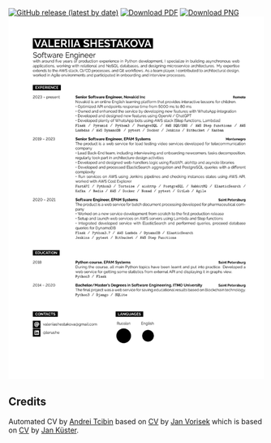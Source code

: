 [![GitHub release (latest by date)](https://img.shields.io/github/v/release/lerushe/CV?style=for-the-badge)](https://github.com/lerushe/CV/releases) 
[![Download PDF](https://img.shields.io/badge/download-PDF-green.svg?style=for-the-badge)](https://github.com/lerushe/CV/raw/gh-pages/cv.pdf)
[![Download PNG](https://img.shields.io/badge/download-PNG-green.svg?style=for-the-badge)](https://github.com/lerushe/CV/raw/gh-pages/cv.png)
![CV preview](https://github.com/lerushe/CV/raw/gh-pages/cv.png)

## Credits

Automated CV by [Andrei Tcibin](https://github.com/tcibinan) 
based on [CV](https://github.com/janvorisek/minimal-latex-cv) 
by [Jan Vorisek](https://github.com/janvorisek) 
which is based on [CV](https://github.com/jankapunkt/latexcv) 
by [Jan Küster](https://github.com/jankapunkt).
